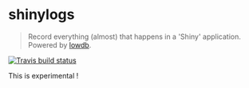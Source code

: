# shinylogs

> Record everything (almost) that happens in a 'Shiny' application. Powered by [lowdb](https://github.com/typicode/lowdb).

[![Travis build status](https://travis-ci.org/dreamRs/shinylogs.svg?branch=master)](https://travis-ci.org/dreamRs/shinylogs)


This is experimental !

